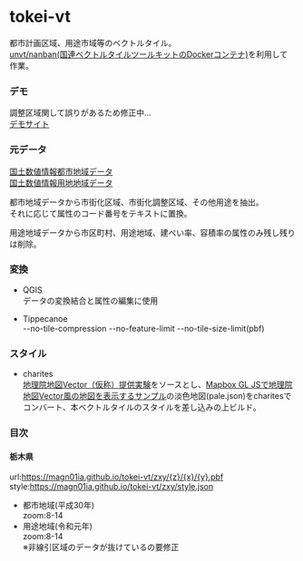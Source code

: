 # tokei-vt
都市計画区域、用途市域等のベクトルタイル。  
[unvt/nanban(国連ベクトルタイルツールキットのDockerコンテナ)](https://github.com/unvt/nanban)を利用して作業。 

### デモ
調整区域関して誤りがあるため修正中…  
[デモサイト](https://magn01ia.github.io/tokei-vt/)

### 元データ  
[国土数値情報都市地域データ](https://nlftp.mlit.go.jp/ksj/gml/datalist/KsjTmplt-A09.html)  
[国土数値情報用地地域データ](https://nlftp.mlit.go.jp/ksj/gml/datalist/KsjTmplt-A29-v2_1.html)  

都市地域データから市街化区域、市街化調整区域、その他用途を抽出。  
それに応じて属性のコード番号をテキストに置換。

用途地域データから市区町村、用途地域、建ぺい率、容積率の属性のみ残し残りは削除。

### 変換  
- QGIS  
データの変換結合と属性の編集に使用  

- Tippecanoe  
--no-tile-compression --no-feature-limit --no-tile-size-limit(pbf) 

### スタイル
- charites  
[地理院地図Vector（仮称）提供実験](https://github.com/gsi-cyberjapan/gsimaps-vector-experiment)をソースとし、[Mapbox GL JSで地理院地図Vector風の地図を表示するサンプル](https://github.com/gsi-cyberjapan/gsivectortile-mapbox-gl-js)の淡色地図(pale.json)をcharitesでコンバート、本ベクトルタイルのスタイルを差し込みの上ビルド。


### 目次  
#### 栃木県
url:https://magn01ia.github.io/tokei-vt/zxy/{z}/{x}/{y}.pbf  
style:https://magn01ia.github.io/tokei-vt/zxy/style.json
- 都市地域(平成30年)  
zoom:8-14  
- 用途地域(令和元年)  
zoom:8-14  
※非線引区域のデータが抜けているの要修正
